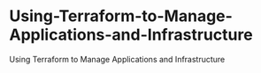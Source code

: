 # Using-Terraform-to-Manage-Applications-and-Infrastructure
Using Terraform to Manage Applications and Infrastructure
